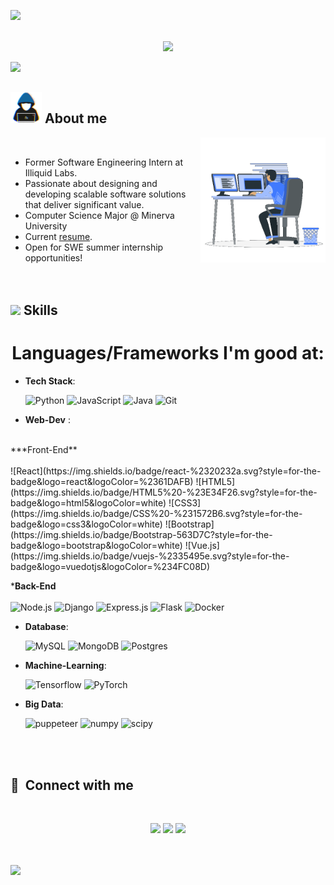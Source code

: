 <img src="https://user-images.githubusercontent.com/73097560/115834477-dbab4500-a447-11eb-908a-139a6edaec5c.gif"><br><br>
<p align="center">
  <a href="https://github.com/DenverCoder1/readme-typing-svg"><img src="https://readme-typing-svg.herokuapp.com?font=Time+New+Roman&color=cyan&size=25&duration=2500&pause=1500&center=true&vCenter=true&width=600&height=70&lines=Hi,+I+am+Kyron+Nyoro!;"></a>
</p>
<img src="https://user-images.githubusercontent.com/73097560/115834477-dbab4500-a447-11eb-908a-139a6edaec5c.gif"><br>

	
## <picture><img src = "https://github.com/0xAbdulKhalid/0xAbdulKhalid/raw/main/assets/mdImages/about_me.gif" width = 50px></picture> **About me**

<picture> <img align="right" src="https://github.com/0xAbdulKhalid/0xAbdulKhalid/raw/main/assets/mdImages/Right_Side.gif" width = 200px></picture>

<br>

- Former Software Engineering Intern at Illiquid Labs.
- Passionate about designing and developing scalable software solutions that deliver significant value.
- Computer Science Major @ Minerva University
- Current [resume](https://drive.google.com/file/d/1c7nhcY06-X9FRKpInV0y-UcoRl8pnlSF/view?usp=sharing).
- Open for SWE summer internship opportunities!
<br><br><br>


## <img src="https://media2.giphy.com/media/QssGEmpkyEOhBCb7e1/giphy.gif?cid=ecf05e47a0n3gi1bfqntqmob8g9aid1oyj2wr3ds3mg700bl&rid=giphy.gif" width ="25"><b> Skills</b>

<p align="center">


<!-- languajes and skills section -->

<h1 align="center"> Languages/Frameworks I'm good at: </h1>
<p align="center">

- **Tech Stack**:

    ![Python](https://img.shields.io/badge/Python%20-%2314354C.svg?style=for-the-badge&logo=python&logoColor=white)
    ![JavaScript](https://img.shields.io/badge/JavaScript%20-%23F7DF1E.svg?style=for-the-badge&logo=javascript&logoColor=black)
    ![Java](https://img.shields.io/badge/java-%23ED8B00.svg?style=for-the-badge&logo=openjdk&logoColor=white)
    ![Git](https://img.shields.io/badge/git-%23F05033.svg?style=for-the-badge&logo=git&logoColor=white)


- **Web-Dev** :<br>
<br>
  ***Front-End** <br>
  <br>
   ![React](https://img.shields.io/badge/react-%2320232a.svg?style=for-the-badge&logo=react&logoColor=%2361DAFB)
   ![HTML5](https://img.shields.io/badge/HTML5%20-%23E34F26.svg?style=for-the-badge&logo=html5&logoColor=white)
   ![CSS3](https://img.shields.io/badge/CSS%20-%231572B6.svg?style=for-the-badge&logo=css3&logoColor=white)
   ![Bootstrap](https://img.shields.io/badge/Bootstrap-563D7C?style=for-the-badge&logo=bootstrap&logoColor=white)
   ![Vue.js](https://img.shields.io/badge/vuejs-%2335495e.svg?style=for-the-badge&logo=vuedotjs&logoColor=%234FC08D)

   ***Back-End** <br>
   <br>
   ![Node.js](https://img.shields.io/badge/Node.js-43853D?style=for-the-badge&logo=node.js&logoColor=white)
   ![Django](https://img.shields.io/badge/Django-092E20?style=for-the-badge&logo=django&logoColor=white)
   ![Express.js](https://img.shields.io/badge/Express.js-404D59?style=for-the-badge)
   ![Flask](https://img.shields.io/badge/flask-%23000.svg?style=for-the-badge&logo=flask&logoColor=white)
   ![Docker](https://img.shields.io/badge/docker-%230db7ed.svg?style=for-the-badge&logo=docker&logoColor=white)


- **Database**:

    ![MySQL](https://img.shields.io/badge/MySQL-00000F?style=for-the-badge&logo=mysql&logoColor=white)
    ![MongoDB](https://img.shields.io/badge/MongoDB-4EA94B?style=for-the-badge&logo=mongodb&logoColor=white)
    ![Postgres](https://img.shields.io/badge/postgres-%23316192.svg?style=for-the-badge&logo=postgresql&logoColor=white)
    
    
- **Machine-Learning**:
	
    ![Tensorflow](https://img.shields.io/badge/TensorFlow-FF6F00?style=for-the-badge&logo=tensorflow&logoColor=white)
    <img src="https://a11ybadges.com/badge?logo=pytorch" alt="PyTorch" height="28"/>
	
- **Big Data**:
	
	<img src="https://a11ybadges.com/badge?logo=pandas" alt="puppeteer" height="28"/>
	<img src="https://a11ybadges.com/badge?logo=numpy" alt="numpy" height="28"/>
	<img src="https://a11ybadges.com/badge?logo=scipy" alt="scipy" height="28"/>

</p> 

<br>
<br>




## :link: &nbsp;Connect with me
<br>
<div align="center">
<p align="center">
<a href="https://www.linkedin.com/in/lewis-kyron-nyoro/"><img src="https://img.shields.io/badge/-Kyron%20Nyoro-0077B5?style=for-the-badge&logo=Linkedin&logoColor=white"/></a>
<a href="mailto:kyronnyoro.m@gmail.com"><img src="https://img.shields.io/badge/-kyronnyoro.m@gmail.com-D14836?style=for-the-badge&logo=Gmail&logoColor=white"/></a>
<a href="https://twitter.com/kyronnyoro"><img src="https://img.shields.io/badge/-@kyronnyoro-1DA1F2?style=for-the-badge&logo=twitter&logoColor=white"/></a>

</p>
</a>
</div>
<br>
<br>
<img src="https://user-images.githubusercontent.com/73097560/115834477-dbab4500-a447-11eb-908a-139a6edaec5c.gif">




